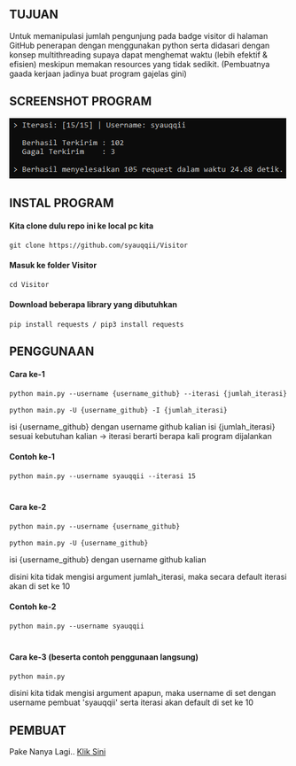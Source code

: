 ## TUJUAN
  Untuk memanipulasi jumlah pengunjung pada badge visitor di halaman GitHub
penerapan dengan menggunakan python serta didasari dengan konsep multithreading
supaya dapat menghemat waktu (lebih efektif & efisien) meskipun memakan resources
yang tidak sedikit. (Pembuatnya gaada kerjaan jadinya buat program gajelas gini)

## SCREENSHOT PROGRAM
<img src="https://github.com/syauqqii/Visitor/blob/main/SS.png">

## INSTAL PROGRAM
#### Kita clone dulu repo ini ke local pc kita
```
git clone https://github.com/syauqqii/Visitor
```
#### Masuk ke folder Visitor
```
cd Visitor
```
#### Download beberapa library yang dibutuhkan
```
pip install requests / pip3 install requests
```

## PENGGUNAAN
#### Cara ke-1
```
python main.py --username {username_github} --iterasi {jumlah_iterasi}
```
```
python main.py -U {username_github} -I {jumlah_iterasi}
```
isi {username_github} dengan username github kalian
isi {jumlah_iterasi} sesuai kebutuhan kalian
  -> iterasi berarti berapa kali program dijalankan
  
#### Contoh ke-1
```
python main.py --username syauqqii --iterasi 15
```

<h1> </h1>

#### Cara ke-2
```
python main.py --username {username_github}
```
```
python main.py -U {username_github}
```
isi {username_github} dengan username github kalian

disini kita tidak mengisi argument jumlah_iterasi,
maka secara default iterasi akan di set ke 10

#### Contoh ke-2
```
python main.py --username syauqqii
```

<h1> </h1>

#### Cara ke-3 (beserta contoh penggunaan langsung)
```
python main.py
```
disini kita tidak mengisi argument apapun,
maka username di set dengan username pembuat 'syauqqii'
serta iterasi akan default di set ke 10

## PEMBUAT
Pake Nanya Lagi.. [Klik Sini](mailto:0xd1m5@gmail.com)
